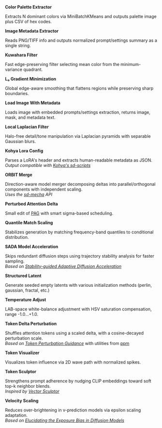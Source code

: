**Color Palette Extractor**	

Extracts N dominant colors via MiniBatchKMeans and outputs palette image plus CSV of hex codes.	

**Image Metadata Extractor**	

Reads PNG/TIFF info and outputs normalized prompt/settings summary as a single string.	

**Kuwahara Filter**	

Fast edge-preserving filter selecting mean color from the minimum-variance quadrant.	

**L₀ Gradient Minimization**	

Global edge-aware smoothing that flattens regions while preserving sharp boundaries.	

**Load Image With Metadata**	

Loads image with embedded prompts/settings extraction, returns image, mask, and metadata text.	

**Local Laplacian Filter**	

Halo-free detail/tone manipulation via Laplacian pyramids with separable Gaussian blurs.	

**Kohya Lora Config**	

Parses a LoRA's header and extracts human-readable metadata as JSON.  
*Output compatible with [Kohya's sd-scripts](https://github.com/kohya-ss/sd-scripts)*	

**ORBIT Merge**	

Direction-aware model merger decomposing deltas into parallel/orthogonal components with independent scaling.  
*Uses the [sd-mecha](https://github.com/ljleb/sd-mecha) API*	

**Perturbed Attention Delta**  

Small edit of [PAG](https://arxiv.org/abs/2403.17377) with smart sigma-based scheduling.	

**Quantile Match Scaling**	

Stabilizes generation by matching frequency-band quantiles to conditional distribution.	

**SADA Model Acceleration**	

Skips redundant diffusion steps using trajectory stability analysis for faster sampling.  
*Based on [Stability-guided Adaptive Diffusion Acceleration](https://arxiv.org/abs/2507.17135)*	

**Structured Latent**  

Generate seeded empty latents with various initialization methods (perlin, gaussian, fractal, etc.)  

**Temperature Adjust**	

LAB-space white-balance adjustment with HSV saturation compensation, range -1.0…+1.0.	

**Token Delta Perturbation**	

Shuffles attention tokens using a scaled delta, with a cosine-decayed perturbation scale.  
*Based on [Token Perturbation Guidance](https://arxiv.org/abs/2506.10036)* with utilities from [ppm](https://github.com/pamparamm/ComfyUI-ppm)	

**Token Visualizer**	

Visualizes token influence via 2D wave path with normalized spikes.	

**Token Sculptor**	

Strengthens prompt adherence by nudging CLIP embeddings toward soft top-k neighbor blends.  
*Inspired by [Vector Sculptor](https://github.com/Extraltodeus/Vector_Sculptor_ComfyUI)*	

**Velocity Scaling**  

Reduces over-brightening in v-prediction models via epsilon scaling adaptation.  
*Based on [Elucidating the Exposure Bias in Diffusion Models](https://arxiv.org/abs/2308.15321)*	



